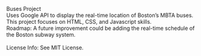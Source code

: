 Buses Project <br/>
Uses Google API to display the real-time location of Boston’s MBTA buses. <br/>
This project focuses on HTML, CSS, and Javascript skills. <br/>
Roadmap: A future improvement could be adding the real-time schedule of the Boston subway system. <br/>  
License Info: See MIT License.
